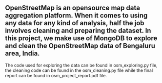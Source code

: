 ## OpenStreetMap is an opensource map data aggregation platform. When it comes to using any data for any kind of analysis, half the job involves cleaning and preparing the dataset. In this project, we make use of MongoDB to explore and clean the OpenStreetMap data of Bengaluru area, India. 

The code used for exploring the data can be found in osm_exploring.py file, the cleaning code can be found in the osm_cleaning.py file while the final report can be found in osm_project_report.pdf file.